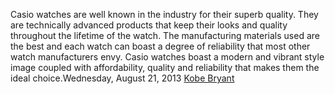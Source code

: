 Casio watches are well known in the industry for their superb quality. They are technically advanced products that keep their looks and quality throughout the lifetime of the watch. The manufacturing materials used are the best and each watch can boast a degree of reliability that most other watch manufacturers envy. Casio watches boast a modern and vibrant style image coupled with affordability,      quality and reliability that makes them the ideal choice.Wednesday, August 21, 2013
 <a href="http://www.friarwood.com/shoponlinejp.asp?cheap=products-c209.html" title="Kobe Bryant">Kobe Bryant</a>